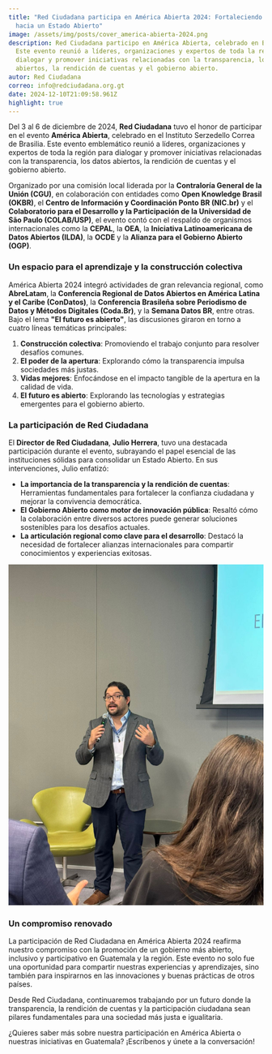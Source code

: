 ```yaml
---
title: "Red Ciudadana participa en América Abierta 2024: Fortaleciendo el camino
  hacia un Estado Abierto"
image: /assets/img/posts/cover_america-abierta-2024.png
description: Red Ciudadana participo en América Abierta, celebrado en Brasilia.
  Este evento reunió a líderes, organizaciones y expertos de toda la región para
  dialogar y promover iniciativas relacionadas con la transparencia, los datos
  abiertos, la rendición de cuentas y el gobierno abierto.
autor: Red Ciudadana
correo: info@redciudadana.org.gt
date: 2024-12-10T21:09:58.961Z
highlight: true
---
```

Del 3 al 6 de diciembre de 2024, **Red Ciudadana** tuvo el honor de participar en el evento **América Abierta**, celebrado en el Instituto Serzedello Correa de Brasilia. Este evento emblemático reunió a líderes, organizaciones y expertos de toda la región para dialogar y promover iniciativas relacionadas con la transparencia, los datos abiertos, la rendición de cuentas y el gobierno abierto.

Organizado por una comisión local liderada por la **Contraloría General de la Unión (CGU)**, en colaboración con entidades como **Open Knowledge Brasil (OKBR)**, el **Centro de Información y Coordinación Ponto BR (NIC.br)** y el **Colaboratorio para el Desarrollo y la Participación de la Universidad de São Paulo (COLAB/USP)**, el evento contó con el respaldo de organismos internacionales como la **CEPAL**, la **OEA**, la **Iniciativa Latinoamericana de Datos Abiertos (ILDA)**, la **OCDE** y la **Alianza para el Gobierno Abierto (OGP)**.

### Un espacio para el aprendizaje y la construcción colectiva

América Abierta 2024 integró actividades de gran relevancia regional, como **AbreLatam**, la **Conferencia Regional de Datos Abiertos en América Latina y el Caribe (ConDatos)**, la **Conferencia Brasileña sobre Periodismo de Datos y Métodos Digitales (Coda.Br)**, y la **Semana Datos BR**, entre otras. Bajo el lema **"El futuro es abierto"**, las discusiones giraron en torno a cuatro líneas temáticas principales:

1. **Construcción colectiva**: Promoviendo el trabajo conjunto para resolver desafíos comunes.
2. **El poder de la apertura**: Explorando cómo la transparencia impulsa sociedades más justas.
3. **Vidas mejores**: Enfocándose en el impacto tangible de la apertura en la calidad de vida.
4. **El futuro es abierto**: Explorando las tecnologías y estrategias emergentes para el gobierno abierto.

### La participación de Red Ciudadana

El **Director de Red Ciudadana**, **Julio Herrera**, tuvo una destacada participación durante el evento, subrayando el papel esencial de las instituciones sólidas para consolidar un Estado Abierto. En sus intervenciones, Julio enfatizó:

* **La importancia de la transparencia y la rendición de cuentas**: Herramientas fundamentales para fortalecer la confianza ciudadana y mejorar la convivencia democrática.
* **El Gobierno Abierto como motor de innovación pública**: Resaltó cómo la colaboración entre diversos actores puede generar soluciones sostenibles para los desafíos actuales.
* **La articulación regional como clave para el desarrollo**: Destacó la necesidad de fortalecer alianzas internacionales para compartir conocimientos y experiencias exitosas.

![](/assets/img/posts/0e10c8e7-9a4f-4a3a-ab2e-04a9b9828d2d.jpeg)

### Un compromiso renovado

La participación de Red Ciudadana en América Abierta 2024 reafirma nuestro compromiso con la promoción de un gobierno más abierto, inclusivo y participativo en Guatemala y la región. Este evento no solo fue una oportunidad para compartir nuestras experiencias y aprendizajes, sino también para inspirarnos en las innovaciones y buenas prácticas de otros países.

Desde Red Ciudadana, continuaremos trabajando por un futuro donde la transparencia, la rendición de cuentas y la participación ciudadana sean pilares fundamentales para una sociedad más justa e igualitaria.

¿Quieres saber más sobre nuestra participación en América Abierta o nuestras iniciativas en Guatemala? ¡Escríbenos y únete a la conversación!
